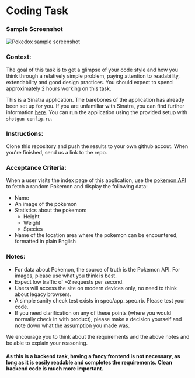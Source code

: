 # Coding Task
### Sample Screenshot

![Pokedox sample screenshot](https://user-images.githubusercontent.com/4848551/140314087-f88a802c-fce2-4ab1-bcda-38a77c49f24b.png)




### Context:

The goal of this task is to get a glimpse of your code style and how you think through a relatively simple problem, paying attention to readability, extendability and good design practices. You should expect to spend approximately 2 hours working on this task.

This is a Sinatra application. The barebones of the application has already been set up for you. If you are unfamiliar with Sinatra, you can find further information [here](http://sinatrarb.com/). You can run the application using the provided setup with `shotgun config.ru`.

### Instructions:
Clone this repository and push the results to your own github accout. When you're finished, send us a link to the repo.

### Acceptance Criteria:
When a user visits the index page of this application, use the [pokemon API](https://pokeapi.co/docs/v2#pokemon) to fetch a random Pokemon and display the following data:

* Name
* An image of the pokemon
* Statistics about the pokemon:
   * Height
   * Weight
   * Species
* Name of the location area where the pokemon can be encountered, formatted in plain English

### Notes: 
* For data about Pokemon, the source of truth is the Pokemon API. For images, please use what you think is best.
* Expect low traffic of ~2 requests per second.
* Users will access the site on modern devices only, no need to think about legacy browsers.
* A simple sanity check test exists in spec/app_spec.rb. Please test your code.
* If you need clarification on any of these points (where you would normally check in with product), please make a decision yourself and note down what the assumption you made was. 

We encourage you to think about the requirements and the above notes and be able to explain your reasoning. 

#### As this is a backend task, having a fancy frontend is not necessary, as long as it is easily readable and completes the requirements. Clean backend code is much more important.

